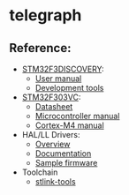 # telegraph

Reference:
   -
   - [STM32F3DISCOVERY](https://www.st.com/en/evaluation-tools/stm32f3discovery.html):
       - [User manual](https://www.st.com/resource/en/user_manual/um1570-discovery-kit-with-stm32f303vc-mcu-stmicroelectronics.pdf)
       - [Development tools](https://www.st.com/resource/en/user_manual/um2052-getting-started-with-stm32-mcu-discovery-kits-software-development-tools-stmicroelectronics.pdf)
   - [STM32F303VC](https://www.st.com/en/microcontrollers-microprocessors/stm32f303vc.html):
       - [Datasheet](https://www.st.com/resource/en/datasheet/stm32f303vc.pdf)
       - [Microcontroller manual](https://www.st.com/resource/en/reference_manual/rm0316-stm32f303xbcde-stm32f303x68-stm32f328x8-stm32f358xc-stm32f398xe-advanced-armbased-mcus-stmicroelectronics.pdf)
       - [Cortex-M4 manual](https://www.st.com/resource/en/programming_manual/dm00046982-stm32-cortex-m4-mcus-and-mpus-programming-manual-stmicroelectronics.pdf)
   - HAL/LL Drivers:
      - [Overview](https://github.com/STMicroelectronics/STM32CubeF3/blob/master/Documentation/STM32CubeF3GettingStarted.pdf)
      - [Documentation](https://www.st.com/resource/en/user_manual/dm00122016-description-of-stm32f3-hal-and-low-layer-drivers-stmicroelectronics.pdf)
      - [Sample firmware](https://github.com/STMicroelectronics/STM32CubeF3/tree/master/Projects/STM32F3-Discovery)
   - Toolchain
       - [stlink-tools](https://github.com/stlink-org/stlink/tree/develop/doc)
